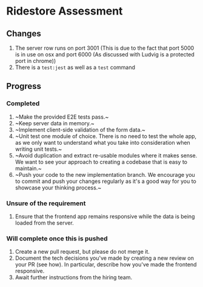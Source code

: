 # Ridestore Assessment

## Changes

1. The server row runs on port 3001 (This is due to the fact that port 5000 is in use on osx and port 6000 (As discussed with Ludvig is a protected port in chrome))
1. There is a `test:jest` as well as a `test` command

## Progress

### Completed

1. ~Make the provided E2E tests pass.~
1. ~Keep server data in memory.~
1. ~Implement client-side validation of the form data.~
1. ~Unit test one module of choice. There is no need to test the whole app, as we only want to understand what you take into consideration when writing unit tests.~
1. ~Avoid duplication and extract re-usable modules where it makes sense. We want to see your approach to creating a codebase that is easy to maintain.~
1. ~Push your code to the new implementation branch. We encourage you to commit and push your changes regularly as it's a good way for you to showcase your thinking process.~

### Unsure of the requirement
1. Ensure that the frontend app remains responsive while the data is being loaded from the server.

### Will complete once this is pushed
1. Create a new pull request, but please do not merge it.
1. Document the tech decisions you've made by creating a new review on your PR (see how). In particular, describe how you've made the frontend responsive.
1. Await further instructions from the hiring team.

